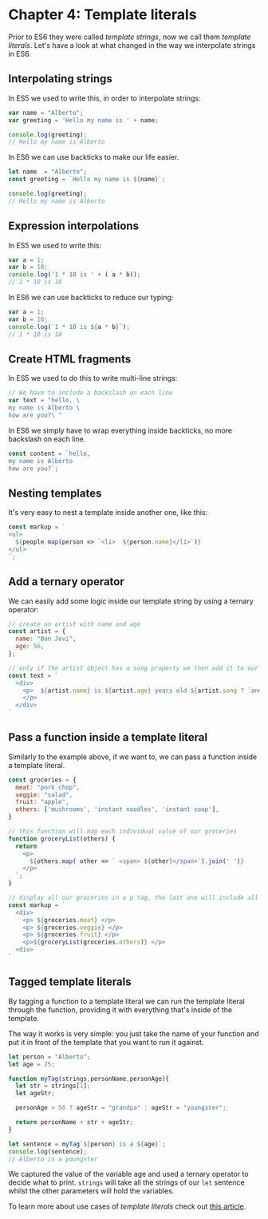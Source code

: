 # Chapter 4: Template literals

Prior to ES6 they were called _template strings_, now we call them _template literals_. Let's have a look at what changed in the way we interpolate strings in ES6.

## Interpolating strings

In ES5 we used to write this, in order to interpolate strings:

```javascript
var name = "Alberto";
var greeting = 'Hello my name is ' + name;

console.log(greeting);
// Hello my name is Alberto
```

In ES6 we can use backticks to make our life easier.

```javascript
let name  = "Alberto";
const greeting = `Hello my name is ${name}`;

console.log(greeting);
// Hello my name is Alberto
```

## Expression interpolations

In ES5 we used to write this:

```javascript
var a = 1;
var b = 10;
console.log('1 * 10 is ' + ( a * b));
// 1 * 10 is 10
```

In ES6 we can use backticks to reduce our typing:

```javascript
var a = 1;
var b = 10;
console.log(`1 * 10 is ${a * b}`);
// 1 * 10 is 10
```

## Create HTML fragments

In ES5 we used to do this to write multi-line strings:

```javascript
// We have to include a backslash on each line
var text = "hello, \
my name is Alberto \
how are you?\ "
```

In ES6 we simply have to wrap everything inside backticks, no more backslash on each line.

```javascript
const content = `hello,
my name is Alberto
how are you?`;
```

## Nesting templates

It's very easy to nest a template inside another one, like this:

```javascript
const markup = `
<ul>
  ${people.map(person => `<li>  ${person.name}</li>`)}
</ul>
`;
```

## Add a ternary operator

We can easily add some logic inside our template string by using a ternary operator:

```javascript
// create an artist with name and age
const artist = {
  name: "Bon Jovi",
  age: 56,
};

// only if the artist object has a song property we then add it to our paragraph, otherwise we return nothing
const text = `
  <div>
    <p>  ${artist.name} is ${artist.age} years old ${artist.song ? `and wrote the song ${artist.song}` : '' }
    </p>
  </div>
`
```

## Pass a function inside a template literal

Similarly to the example above, if we want to, we can pass a function inside a template literal.

```javascript
const groceries = {
  meat: "pork chop",
  veggie: "salad",
  fruit: "apple",
  others: ['mushrooms', 'instant noodles', 'instant soup'],
}

// this function will map each individual value of our groceries
function groceryList(others) {
  return `
    <p> 
      ${others.map( other => ` <span> ${other}</span>`).join(' ')}
    </p>
  `;
}

// display all our groceries in a p tag, the last one will include all the one from the array **others**
const markup = `
  <div>
    <p> ${groceries.meat} </p>
    <p> ${groceries.veggie} </p>
    <p> ${groceries.fruit} </p>
    <p>${groceryList(groceries.others)} </p>
  <div>
`
```

## Tagged template literals

By tagging a function to a template literal we can run the template literal through the function, providing it with everything that's inside of the template.

The way it works is very simple: you just take the name of your function and put it in front of the template that you want to run it against.

```javascript
let person = "Alberto";
let age = 25;

function myTag(strings,personName,personAge){
  let str = strings[1];
  let ageStr;

  personAge > 50 ? ageStr = "grandpa" : ageStr = "youngster";

  return personName + str + ageStr;
}

let sentence = myTag`${person} is a ${age}`;
console.log(sentence);
// Alberto is a youngster
```

We captured the value of the variable age and used a ternary operator to decide what to print. `strings` will take all the strings of our `let` sentence whilst the other parameters will hold the variables.

To learn more about use cases of _template literals_ check out [this article](https://codeburst.io/javascript-es6-tagged-template-literals-a45c26e54761).

